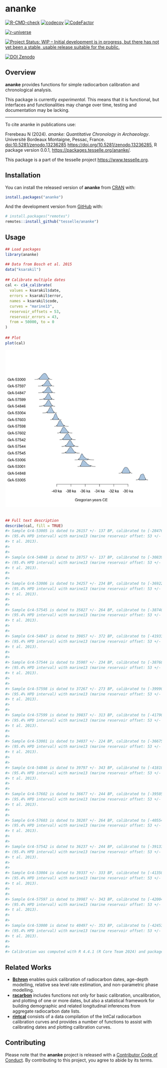 
<!-- README.md is generated from README.Rmd. Please edit that file -->

# ananke

<!-- badges: start -->

[![R-CMD-check](https://github.com/tesselle/ananke/workflows/R-CMD-check/badge.svg)](https://github.com/tesselle/ananke/actions)
[![codecov](https://codecov.io/gh/tesselle/ananke/branch/main/graph/badge.svg?token=UgoOXsZW86)](https://app.codecov.io/gh/tesselle/ananke)
[![CodeFactor](https://www.codefactor.io/repository/github/tesselle/ananke/badge/main)](https://www.codefactor.io/repository/github/tesselle/ananke/overview/main)

<a href="https://tesselle.r-universe.dev/ananke"
class="pkgdown-devel"><img
src="https://tesselle.r-universe.dev/badges/ananke"
alt="r-universe" /></a>

[![Project Status: WIP – Initial development is in progress, but there
has not yet been a stable, usable release suitable for the
public.](https://www.repostatus.org/badges/latest/wip.svg)](https://www.repostatus.org/#wip)

[![DOI
Zenodo](https://zenodo.org/badge/DOI/10.5281/zenodo.13236285.svg)](https://doi.org/10.5281/zenodo.13236285)
<!-- badges: end -->

## Overview

**ananke** provides functions for simple radiocarbon calibration and
chronological analysis.

This package is currently *experimental*. This means that it is
functional, but interfaces and functionalities may change over time,
testing and documentation may be lacking.

------------------------------------------------------------------------

To cite ananke in publications use:

Frerebeau N (2024). *ananke: Quantitative Chronology in Archaeology*.
Université Bordeaux Montaigne, Pessac, France.
<doi:10.5281/zenodo.13236285> <https://doi.org/10.5281/zenodo.13236285>,
R package version 0.0.1, <https://packages.tesselle.org/ananke/>.

This package is a part of the tesselle project
<https://www.tesselle.org>.

## Installation

You can install the released version of **ananke** from
[CRAN](https://CRAN.R-project.org) with:

``` r
install.packages("ananke")
```

And the development version from [GitHub](https://github.com/) with:

``` r
# install.packages("remotes")
remotes::install_github("tesselle/ananke")
```

## Usage

``` r
## Load packages
library(ananke)
```

``` r
## Data from Bosch et al. 2015
data("ksarakil")

## Calibrate multiple dates
cal <- c14_calibrate(
  values = ksarakil$date,
  errors = ksarakil$error,
  names = ksarakil$code,
  curves = "marine13",
  reservoir_offsets = 53,
  reservoir_errors = 43,
  from = 50000, to = 0
)

## Plot
plot(cal)
```

![](man/figures/README-calibration-1.png)<!-- -->

``` r

## Full text description
describe(cal, fill = TRUE)
#> Sample GrA-53005 is dated to 26157 +/- 137 BP, calibrated to [-28476,-27542] CE 
#> (95.4% HPD interval) with marine13 (marine reservoir offset: 53 +/- 43; Reimer e
#> t al. 2013).
#> 
#> 
#> Sample GrA-54848 is dated to 28757 +/- 137 BP, calibrated to [-30839,-29739] CE 
#> (95.4% HPD interval) with marine13 (marine reservoir offset: 53 +/- 43; Reimer e
#> t al. 2013).
#> 
#> 
#> Sample GrA-53006 is dated to 34257 +/- 234 BP, calibrated to [-36922,-35609] CE 
#> (95.4% HPD interval) with marine13 (marine reservoir offset: 53 +/- 43; Reimer e
#> t al. 2013).
#> 
#> 
#> Sample GrA-57545 is dated to 35827 +/- 264 BP, calibrated to [-38740,-37393] CE 
#> (95.4% HPD interval) with marine13 (marine reservoir offset: 53 +/- 43; Reimer e
#> t al. 2013).
#> 
#> 
#> Sample GrA-54847 is dated to 39857 +/- 372 BP, calibrated to [-41933,-40649] CE 
#> (95.4% HPD interval) with marine13 (marine reservoir offset: 53 +/- 43; Reimer e
#> t al. 2013).
#> 
#> 
#> Sample GrA-57544 is dated to 35907 +/- 234 BP, calibrated to [-38768,-37556] CE 
#> (95.4% HPD interval) with marine13 (marine reservoir offset: 53 +/- 43; Reimer e
#> t al. 2013).
#> 
#> 
#> Sample GrA-57598 is dated to 37267 +/- 273 BP, calibrated to [-39990,-38963] CE 
#> (95.4% HPD interval) with marine13 (marine reservoir offset: 53 +/- 43; Reimer e
#> t al. 2013).
#> 
#> 
#> Sample GrA-57599 is dated to 39837 +/- 313 BP, calibrated to [-41790,-40694] CE 
#> (95.4% HPD interval) with marine13 (marine reservoir offset: 53 +/- 43; Reimer e
#> t al. 2013).
#> 
#> 
#> Sample GrA-53001 is dated to 34037 +/- 224 BP, calibrated to [-36675,-35233] CE 
#> (95.4% HPD interval) with marine13 (marine reservoir offset: 53 +/- 43; Reimer e
#> t al. 2013).
#> 
#> 
#> Sample GrA-54846 is dated to 39797 +/- 343 BP, calibrated to [-41810,-40639] CE 
#> (95.4% HPD interval) with marine13 (marine reservoir offset: 53 +/- 43; Reimer e
#> t al. 2013).
#> 
#> 
#> Sample GrA-57602 is dated to 36677 +/- 244 BP, calibrated to [-39505,-38379] CE 
#> (95.4% HPD interval) with marine13 (marine reservoir offset: 53 +/- 43; Reimer e
#> t al. 2013).
#> 
#> 
#> Sample GrA-57603 is dated to 38207 +/- 264 BP, calibrated to [-40554,-39758] CE 
#> (95.4% HPD interval) with marine13 (marine reservoir offset: 53 +/- 43; Reimer e
#> t al. 2013).
#> 
#> 
#> Sample GrA-57542 is dated to 36237 +/- 244 BP, calibrated to [-39133,-37913] CE 
#> (95.4% HPD interval) with marine13 (marine reservoir offset: 53 +/- 43; Reimer e
#> t al. 2013).
#> 
#> 
#> Sample GrA-53004 is dated to 39337 +/- 333 BP, calibrated to [-41350,-40380] CE 
#> (95.4% HPD interval) with marine13 (marine reservoir offset: 53 +/- 43; Reimer e
#> t al. 2013).
#> 
#> 
#> Sample GrA-57597 is dated to 39987 +/- 343 BP, calibrated to [-42004,-40765] CE 
#> (95.4% HPD interval) with marine13 (marine reservoir offset: 53 +/- 43; Reimer e
#> t al. 2013).
#> 
#> 
#> Sample GrA-53000 is dated to 40497 +/- 353 BP, calibrated to [-42453,-41109] CE 
#> (95.4% HPD interval) with marine13 (marine reservoir offset: 53 +/- 43; Reimer e
#> t al. 2013).
#> 
#> 
#> Calibration was computed with R 4.4.1 (R Core Team 2024) and package ananke 0.0.1 (Frerebeau 2024).
```

## Related Works

- [**Bchron**](https://github.com/andrewcparnell/Bchron) enables quick
  calibration of radiocarbon dates, age-depth modelling, relative sea
  level rate estimation, and non-parametric phase modelling.
- [**racarbon**](https://github.com/ahb108/rcarbon) includes functions
  not only for basic calibration, uncalibration, and plotting of one or
  more dates, but also a statistical framework for building demographic
  and related longitudinal inferences from aggregate radiocarbon date
  lists.
- [**rintcal**](https://github.com/Maarten14C/rintcal) consists of a
  data compilation of the IntCal radiocarbon calibration curves and
  provides a number of functions to assist with calibrating dates and
  plotting calibration curves.

## Contributing

Please note that the **ananke** project is released with a [Contributor
Code of Conduct](https://www.tesselle.org/conduct.html). By contributing
to this project, you agree to abide by its terms.
